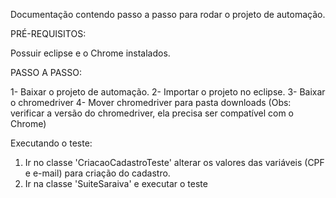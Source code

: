 Documentação contendo passo a passo para rodar o projeto de automação.

PRÉ-REQUISITOS: 

Possuir eclipse e o Chrome instalados.

PASSO A PASSO:

1- Baixar o projeto de automação.
2- Importar o projeto no eclipse.
3- Baixar o chromedriver
4- Mover chromedriver para pasta downloads (Obs: verificar a versão do chromedriver, ela precisa ser compatível com o Chrome)

Executando o teste:

1. Ir no classe 'CriacaoCadastroTeste' alterar os valores das variáveis (CPF e e-mail) para criação do cadastro.	
2. Ir na classe 'SuiteSaraiva' e executar o teste

